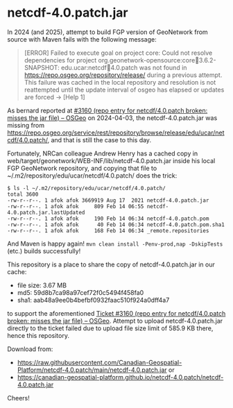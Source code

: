 # netcdf-4.0.patch.jar

In 2024 (and 2025), attempt to build FGP version of GeoNetwork from source with Maven fails with the following message:

> [ERROR] Failed to execute goal on project core: Could not resolve dependencies for project org.geonetwork-opensource:core:jar:3.6.2-SNAPSHOT: edu.ucar:netcdf:jar:4.0.patch was not found in https://repo.osgeo.org/repository/release/ during a previous attempt. This failure was cached in the local repository and resolution is not reattempted until the update interval of osgeo has elapsed or updates are forced -> [Help 1]

As bernard reported at [#3160 (repo entry for netcdf/4.0.patch broken: misses the jar file) – OSGeo](https://trac.osgeo.org/osgeo/ticket/3160) on 2024-04-03, the netcdf-4.0.patch.jar was missing from <https://repo.osgeo.org/service/rest/repository/browse/release/edu/ucar/netcdf/4.0.patch/>, and that is still the case to this day.

Fortunately, NRCan colleague Andrew Henry has a cached copy in web/target/geonetwork/WEB-INF/lib/netcdf-4.0.patch.jar inside his local FGP GeoNetwork repository, and copying that file to ~/.m2/repository/edu/ucar/netcdf/4.0.patch/ does the trick:

```
$ ls -l ~/.m2/repository/edu/ucar/netcdf/4.0.patch/
total 3600
-rw-r--r--. 1 afok afok 3669919 Aug 17  2021 netcdf-4.0.patch.jar
-rw-r--r--. 1 afok afok     809 Feb 14 06:55 netcdf-4.0.patch.jar.lastUpdated
-rw-r--r--. 1 afok afok     190 Feb 14 06:34 netcdf-4.0.patch.pom
-rw-r--r--. 1 afok afok      40 Feb 14 06:34 netcdf-4.0.patch.pom.sha1
-rw-r--r--. 1 afok afok     168 Feb 14 06:34 _remote.repositories
```

And Maven is happy again!  `mvn clean install -Penv-prod,nap -DskipTests` (etc.) builds successfully!

This repository is a place to share the copy of netcdf-4.0.patch.jar in our cache:

- file size: 3.67 MB
- md5: 59d8b7ca98a97cef72f0c5494f458fa0
- sha1: aab48a9ee0b4befbf0932faac510f924a0dff4a7

to support the aforementioned [Ticket #3160 (repo entry for netcdf/4.0.patch broken: misses the jar file) – OSGeo](https://trac.osgeo.org/osgeo/ticket/3160).
Attempt to upload netcdf-4.0.patch.jar directly to the ticket failed due to upload file size limit of 585.9 KB there, hence this repository.

Download from:

- <https://raw.githubusercontent.com/Canadian-Geospatial-Platform/netcdf-4.0.patch/main/netcdf-4.0.patch.jar> or
- <https://canadian-geospatial-platform.github.io/netcdf-4.0.patch/netcdf-4.0.patch.jar>

Cheers!
